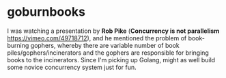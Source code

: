 # goburnbooks

I was watching a presentation by **Rob Pike** (**Concurrency is not parallelism** <https://vimeo.com/49718712>), and he mentioned the problem of book-burning gophers, whereby there are variable number of book piles/gophers/incinerators and the gophers are responsible for bringing books to the incinerators. Since I'm picking up Golang, might as well build some novice concurrency system just for fun.